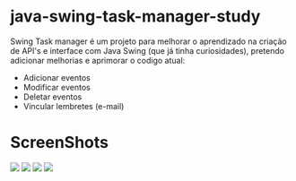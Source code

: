 # java-swing-task-manager-study

Swing Task manager é um projeto para melhorar o aprendizado na criação de API's e interface com Java Swing (que já tinha curiosidades), pretendo adicionar melhorias e aprimorar o codigo atual:

- Adicionar eventos
- Modificar eventos
- Deletar eventos
- Vincular lembretes (e-mail)
# ScreenShots
![](https://i.imgur.com/1RCTH8u.png)
![](https://i.imgur.com/qd7uFs7.png)
![](https://i.imgur.com/yV8791a.png)
![](https://i.imgur.com/7bDTqaZ.png)

